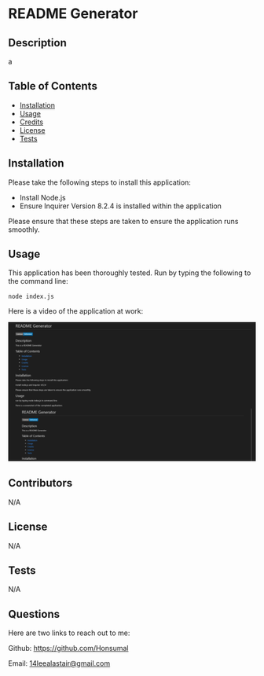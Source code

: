 # README Generator

## Description

a

## Table of Contents

- [Installation](#installation)
- [Usage](#usage)
- [Credits](#credits)
- [License](#license)
- [Tests](#tests)

## Installation

Please take the following steps to install this application:

- Install Node.js
- Ensure Inquirer Version 8.2.4 is installed within the application

Please ensure that these steps are taken to ensure the application runs smoothly.

## Usage

This application has been thoroughly tested. Run by typing the following to the command line: 
```
node index.js
```

Here is a video of the application at work:

![Application Screenshot](assets/images/finished-webpage.png)

## Contributors

N/A

## License

N/A


## Tests

N/A

## Questions

Here are two links to reach out to me:

Github: https://github.com/Honsumal

Email: 14leealastair@gmail.com

